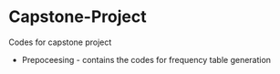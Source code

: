 # Capstone-Project
Codes for capstone project
- Prepoceesing - contains the codes for frequency table generation
